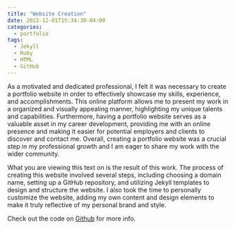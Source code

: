 ```yaml
---
title: "Website Creation"
date: 2022-12-01T15:34:30-04:00
categories:
  - portfolio
tags:
  - Jekyll
  - Ruby
  - HTML
  - GitHub
---
```


As a motivated and dedicated professional, I felt it was necessary to create a portfolio website in order to effectively showcase my skills, experience, and accomplishments. This online platform allows me to present my work in a organized and visually appealing manner, highlighting my unique talents and capabilities. Furthermore, having a portfolio website serves as a valuable asset in my career development, providing me with an online presence and making it easier for potential employers and clients to discover and contact me. Overall, creating a portfolio website was a crucial step in my professional growth and I am eager to share my work with the wider community.

What you are viewing this text on is the result of this work. The process of creating this website involved several steps, including choosing a domain name, setting up a GitHub repository, and utilizing Jekyll templates to design and structure the website. I also took the time to personally customize the website, adding my own content and design elements to make it truly reflective of my personal brand and style. 


Check out the code on [Github][git-hub-link] for more info.

[git-hub-link]: https://github.com/yuan25j/yuan25j.github.io
